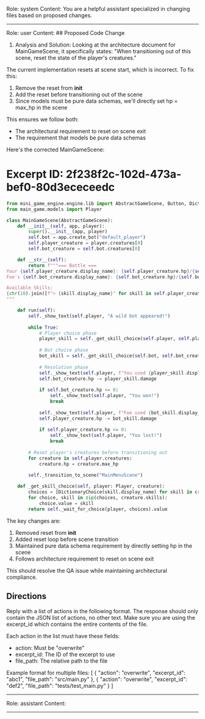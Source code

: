 Role: system
Content: You are a helpful assistant specialized in changing files based on proposed changes.
__________________
Role: user
Content: ## Proposed Code Change
1. Analysis and Solution:
Looking at the architecture document for MainGameScene, it specifically states:
"When transitioning out of this scene, reset the state of the player's creatures."

The current implementation resets at scene start, which is incorrect. To fix this:
1. Remove the reset from __init__
2. Add the reset before transitioning out of the scene
3. Since models must be pure data schemas, we'll directly set hp = max_hp in the scene

This ensures we follow both:
- The architectural requirement to reset on scene exit
- The requirement that models be pure data schemas

Here's the corrected MainGameScene:

# Excerpt ID: 2f238f2c-102d-473a-bef0-80d3ececeedc
```python main_game/scenes/main_game_scene.py
from mini_game_engine.engine.lib import AbstractGameScene, Button, DictionaryChoice
from main_game.models import Player

class MainGameScene(AbstractGameScene):
    def __init__(self, app, player):
        super().__init__(app, player)
        self.bot = app.create_bot("default_player")
        self.player_creature = player.creatures[0]
        self.bot_creature = self.bot.creatures[0]

    def __str__(self):
        return f"""=== Battle ===
Your {self.player_creature.display_name}: {self.player_creature.hp}/{self.player_creature.max_hp} HP
Foe's {self.bot_creature.display_name}: {self.bot_creature.hp}/{self.bot_creature.max_hp} HP

Available Skills:
{chr(10).join([f"> {skill.display_name}" for skill in self.player_creature.skills])}
"""

    def run(self):
        self._show_text(self.player, "A wild bot appeared!")
        
        while True:
            # Player choice phase
            player_skill = self._get_skill_choice(self.player, self.player_creature)
            
            # Bot choice phase
            bot_skill = self._get_skill_choice(self.bot, self.bot_creature)
            
            # Resolution phase
            self._show_text(self.player, f"You used {player_skill.display_name}!")
            self.bot_creature.hp -= player_skill.damage
            
            if self.bot_creature.hp <= 0:
                self._show_text(self.player, "You won!")
                break
                
            self._show_text(self.player, f"Foe used {bot_skill.display_name}!")
            self.player_creature.hp -= bot_skill.damage
            
            if self.player_creature.hp <= 0:
                self._show_text(self.player, "You lost!")
                break
        
        # Reset player's creatures before transitioning out
        for creature in self.player.creatures:
            creature.hp = creature.max_hp
            
        self._transition_to_scene("MainMenuScene")

    def _get_skill_choice(self, player: Player, creature):
        choices = [DictionaryChoice(skill.display_name) for skill in creature.skills]
        for choice, skill in zip(choices, creature.skills):
            choice.value = skill
        return self._wait_for_choice(player, choices).value
```

The key changes are:
1. Removed reset from __init__
2. Added reset loop before scene transition
3. Maintained pure data schema requirement by directly setting hp in the scene
4. Follows architecture requirement to reset on scene exit

This should resolve the QA issue while maintaining architectural compliance.

## Directions
Reply with a list of actions in the following format. The response should only contain the JSON list of actions, no other text.
Make sure you are using the excerpt_id which contains the entire contents of the file.

Each action in the list must have these fields:
- action: Must be "overwrite"
- excerpt_id: The ID of the excerpt to use
- file_path: The relative path to the file

Example format for multiple files:
[
    {
        "action": "overwrite",
        "excerpt_id": "abc1",
        "file_path": "src/main.py"
    },
    {
        "action": "overwrite",
        "excerpt_id": "def2",
        "file_path": "tests/test_main.py"
    }
]
__________________
Role: assistant
Content: 
__________________
